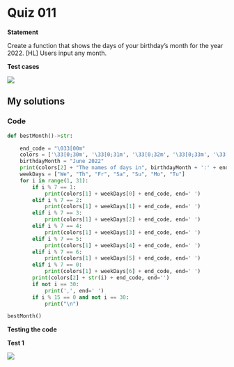 # Quiz 011
**Statement**

Create a function that shows the days of your birthday’s month for the year 2022. [HL]  Users input any month.

**Test cases**

![](https://github.com/2024sabuhiabbasov/Unit-1/blob/main/Quizzes/Images/Quiz%20011%20-%20test%20cases.png)

## My solutions
### Code
```.py
def bestMonth()->str:

    end_code = "\033[00m"
    colors = ['\33[0;30m', '\33[0;31m', '\33[0;32m', '\33[0;33m', '\33[0;34m', '\33[0;35m', '\33[0;36m']
    birthdayMonth = "June 2022"
    print(colors[2] + "The names of days in", birthdayMonth + ':' + end_code, end='\n\n')
    weekDays = ["We", "Th", "Fr", "Sa", "Su", "Mo", "Tu"]
    for i in range(1, 31):
        if i % 7 == 1:
            print(colors[1] + weekDays[0] + end_code, end=' ')
        elif i % 7 == 2:
            print(colors[1] + weekDays[1] + end_code, end=' ')
        elif i % 7 == 3:
            print(colors[1] + weekDays[2] + end_code, end=' ')
        elif i % 7 == 4:
            print(colors[1] + weekDays[3] + end_code, end=' ')
        elif i % 7 == 5:
            print(colors[1] + weekDays[4] + end_code, end=' ')
        elif i % 7 == 6:
            print(colors[1] + weekDays[5] + end_code, end=' ')
        elif i % 7 == 0:
            print(colors[1] + weekDays[6] + end_code, end=' ')
        print(colors[2] + str(i) + end_code, end='')
        if not i == 30:
            print(',', end=' ')
        if i % 15 == 0 and not i == 30:
            print("\n")

bestMonth()
```

**Testing the code**

**Test 1**

![](https://github.com/2024sabuhiabbasov/Unit-1/blob/main/Quizzes/Images/Quiz%20011%20-%20testing%20the%20code%20.png)
